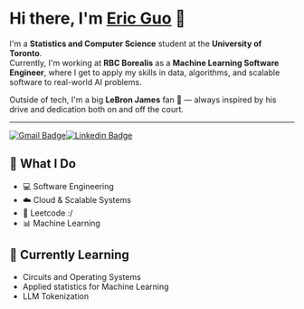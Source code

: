 # Hi there, I'm [Eric Guo](https://ericguo1230.github.io/erics-portfolio/) 👋  

I'm a **Statistics and Computer Science** student at the **University of Toronto**.  
Currently, I'm working at **RBC Borealis** as a **Machine Learning Software Engineer**, where I get to apply my skills in data, algorithms, and scalable software to real-world AI problems.  

Outside of tech, I'm a big **LeBron James** fan 🏀 — always inspired by his drive and dedication both on and off the court.  

---
[![Gmail Badge](https://img.shields.io/badge/-eric.guo1230@gmail.com-c14438?style=flat&logo=Gmail&logoColor=white&link=mailto:eric.guo1230@gmail.com)](mailto:eric.guo1230@gmail.com)[![Linkedin Badge](https://img.shields.io/badge/-EricGuo-blue?style=flat&logo=Linkedin&logoColor=white&link=https://www.linkedin.com/in/ericguo1230/)](https://www.linkedin.com/in/ericguo1230/)

## 🔧 What I Do
- 💻 Software Engineering
- ☁️ Cloud & Scalable Systems
- 🧩 Leetcode :/
- 📊 Machine Learning  

## 🌱 Currently Learning
- Circuits and Operating Systems
- Applied statistics for Machine Learning 
- LLM Tokenization

